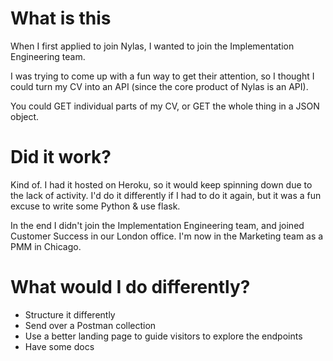 # What is this

When I first applied to join Nylas, I wanted to join the Implementation Engineering team. 

I was trying to come up with a fun way to get their attention, so I thought I could turn my CV into an API (since the core product of Nylas is an API). 

You could GET individual parts of my CV, or GET the whole thing in a JSON object.

# Did it work?

Kind of. I had it hosted on Heroku, so it would keep spinning down due to the lack of activity. I'd do it differently if I had to do it again, but it was a fun excuse to write some Python & use flask.

In the end I didn't join the Implementation Engineering team, and joined Customer Success in our London office. I'm now in the Marketing team as a PMM in Chicago.

# What would I do differently?

- Structure it differently
- Send over a Postman collection
- Use a better landing page to guide visitors to explore the endpoints
- Have some docs
